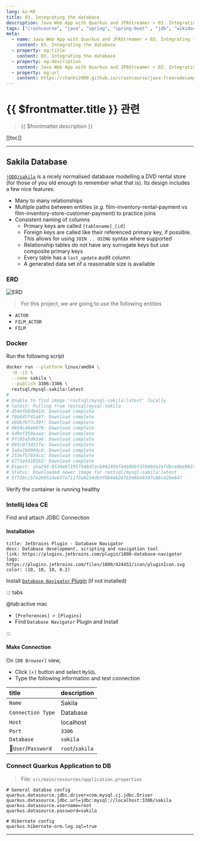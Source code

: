 ```yaml
---
lang: ko-KR
title: 03. Integrating the database
description: Java Web App with Quarkus and JPAStreamer > 03. Integrating the database
tags: ["crashcourse", "java", "spring", "spring-boot" , "jdk", "wikidocs"]
meta:
  - name: Java Web App with Quarkus and JPAStreamer > 03. Integrating the database
    content: 03. Integrating the database
  - property: og:title
    content: 03. Integrating the database
  - property: og:description
    content: Java Web App with Quarkus and JPAStreamer > 03. Integrating the database
  - property: og:url
    content: https://chanhi2000.github.io/crashcourse/java-freecodecamp-quarkus-jpastreamer/03.html
---
```


# {{ $frontmatter.title }} 관련

> {{ $frontmatter.description }}

[[toc]]

---

## Sakila Database

[<FontIcon icon="iconfont icon-github"/>`jOOQ/sakila`](https://github.com/jOOQ/sakila) is a nicely normalised database modelling a DVD rental store (for those of you old enough to remember what that is). Its design includes a few nice features:

- Many to many relationships
- Multiple paths between entities (_e.g._ film-inventory-rental-payment vs film-inventory-store-customer-payment) to practice joins
- Consistent naming of columns
  - Primary keys are called `[tablename]_[id]`
  - Foreign keys are called like their referenced primary key, if possible. This allows for using `JOIN .. USING` syntax where supported
  - Relationship tables do not have any surrogate keys but use composite primary keys
  - Every table has a `last_update` audit column
  - A generated data set of a reasonable size is available

### ERD

![ERD](https://www.jooq.org/img/sakila.png)

> For this project, we are going to use the following entities

- `ACTOR`
- `FILM_ACTOR`
- `FILM`

<!-- 
```mermaid
---
title: Sakila Database ERD
---
erDiagram
  FILM {
    NUMBER(22) FILM_ID PK
    VARCHAR2(255) TITLE
    CLOB DESCRIPTION
    VARCHAR2(4) RELEASE_YEAR
    NUMBER(22) LANGUAGE_ID FK
    NUMBER(22) ORIGINAL_LANGUAGE_ID FK
    NUMBER(22) RENTAL_DURATION 
    NUMBER(42) RENTAL_RATE
    NUMBER(22) LENGTH
    NUMBER(52) REPLACEMENT_COST 
    VARCHAR2(10) RATING
    VARCHAR2(100) SPECIAL_FEATURES
    TIMESTAMP LAST_UPDATE
  }
  ACTOR {
    NUMBER(22) ACTOR_ID PK
    VARCHAR2(45) FIRST_NAME
    VARCHAR2(45) LAST_NAME
    TIMESTAMP LAST_UPDATE
  }
  FILM_ACTOR {
    NUMBER(22) ACTOR_ID  PK, FK
    NUMBER(22) FILM_ID PK, FK
    TIMESTAMP LAST_UPDATE
  }
  LANGUAGE {
    NUMBER(22) LANGUAGE_ID PK
    CHAR(20) NAME
    TIMESTAMP LAST_UPDATE
  }
  CATEGORY {
    NUMBER(22) CATEGORY_ID PK
    VARCHAR2(25) NAME
    TIMESTAMP LAST_UPDATE    
  }
  FILM_CATEGORY {
    NUMBER(22) FILM_ID PK, FK
    NUMBER(22) CATEGORY_ID PK, FK
    TIMESTAMP LAST_UPDATE
  }
  INVENTORY {
    NUMBER(22) INVENTORY_ID PK
    NUMBER(22) FILM_ID FK
    NUMBER(22) STORE_ID FK
    TIMESTAMP LAST_UPDATE
  }
  STORE {
    NUMBER(22) STORE_ID PK
    NUMBER(22) MANAGER_STAFF_ID FK
    NUMBER(22) ADDRESS_ID FK
    TIMESTAMP LAST_UPDATE
  }
  STAFF {
    NUMBER(22) STAFF_ID PK
    VARCHAR2(45) FIRST_NAME
    VARCHAR2(45) LAST_NAME
    NUMBER(22) ADDRESS_ID FK
    BLOB PICTURE
    VARCHAR2(50) EMAIL
    NUMBER(22) STORE_ID FK
    NUMBER(22) ACTIVE
    VARCHAR2(18) USERNAME
    VARCHAR2(40) PASSWORD
    TIMESTAMP LAST_UPDATE
  }
  PAYMENT {
    NUMBER(22) PAYMENT_ID PK
    NUMBER(22) CUSTOMER_ID FK
    NUMBER(22) STAFF_ID FK
    NUMBER(22) RENTAL_ID FK
    NUMBER(22) AMOUNT
    TIMESTAMP PAYMENT_DATE
    TIMESTAMP LAST_UPDATE
  }
  RENTAL {
    NUMBER(22) RENTAL_ID PK
    TIMESTAMP RENTAL_DATE
    NUMBER(22) INVENTORY_ID FK
    NUMBER(22) CUSTOMER_ID FK
    TIMESTAMP RETURN_DATE
    NUMBER(22) STAFF_ID FK
    TIMESTAMP LAST_UPDATE
  }
  CUSTOMER {
    NUMBER(22) CUSTOMER_ID PK
    NUMBER(22) STORE_ID FK
    VARCHAR2(45) FIRST_NAME
    VARCHAR2(45) LAST_NAME
    VARCHAR2(50) EMAIL
    NUMBER(22) ADDRESS_ID FK
    CHAR(1) ACTIVE
    DATE CREATE_DATE
    TIMESTAMP LAST_UPDATE
  }
  ADDRESS {
    NUMBER(22) ADDRESS_ID PK
    VARCHAR2(50) ADDRESS
    VARCHAR2(50) ADDRESS2
    VARCHAR2(20) DISTRICT
    NUMBER(22) CITY_ID FK
    VARCHAR2(10) POSTAL_CODE
    VARCHAR2(20) PHONE
    TIMESTAMP LAST_UPDATE
  }
  CITY {
    NUMBER(22) CITY_ID PK
    VARCHAR2(50) CITY
    NUMBER(22) COUNTRY_ID FK
    TIMESTAMP LAST_UPDATE
  }
  COUNTRY {
    NUMBER(22) COUNTRY_ID PK
    VARCHAR2(50) COUNTRY
    TIMESTAMP LAST_UPDATE
  }
  ACTOR ||--o{ FILM_ACTOR : of
  FILM ||--o{ FILM_ACTOR : has
  FILM ||--o{ FILM_CATEGORY : has
  CATEGORY ||--o{ FILM_CATEGORY : has
  STORE ||--o{ INVENTORY : has
  STORE ||--o{ STAFF : has
  LANGUAGE ||--o{ FILM : in
  LANGUAGE |o--o{ FILM : in
  COUNTRY ||--o{ CITY : has
  CITY ||--o{ ADDRESS : has
  ADDRESS ||--o{ CUSTOMER : has
  ADDRESS ||--o{ STORE : has
  ADDRESS ||--o{ STAFF : has
  CUSTOMER ||--o{ PAYMENT : has
  CUSTOMER ||--o{ RENTAL : has
  RENTAL |o--o{ PAYMENT : cost
  STAFF ||--o{ PAYMENT : has
  STAFF ||--o{ RENTAL : has
```
 -->
### Docker

Run the following script

```sh
docker run --platform linux/amd64 \
  -d -it \
  --name sakila \
  --publish 3306:3306 \
  restsql/mysql-sakila:latest
#
# Unable to find image 'restsql/mysql-sakila:latest' locally
# latest: Pulling from restsql/mysql-sakila
# d54efb8db41d: Download complete
# f8b845f45a87: Download complete 
# e8db7bf7c39f: Download complete 
# 9654c40e9079: Download complete 
# 6d9ef359eaaa: Download complete 
# 9fc85a5d43a6: Download complete 
# 095c073d31fa: Download complete 
# 3aba1b8904c8: Download complete 
# 253ef57834ca: Download complete
# b771e54105b2: Download complete
# Digest: sha256:8510e8f1957548d7acb942456f4469bbfd7680da2afdbce0be9819281cc9fd7f
# Status: Downloaded newer image for restsql/mysql-sakila:latest
# 5f73bcc57e2b9514e657a711f3a9234db3f0b44b26763d6bd4347c66c42be647   
```

Verify the container is running healthy

### Intellij Idea CE

Find and attach JDBC Connection

#### Installation

```card
title: Jetbrains Plugin - Database Navigator
desc: Database development, scripting and navigation tool
link: https://plugins.jetbrains.com/plugin/1800-database-navigator
logo: https://plugins.jetbrains.com/files/1800/424452/icon/pluginIcon.svg
color: (10, 10, 10, 0.2)
```

Install [`Database Navigator` Plugin](https://plugins.jetbrains.com/plugin/1800-database-navigator) (if not installed)

::: tabs

@tab:active mac

- <FontIcon icon="iconfont icon-select"/>`[Preferences] > [Plugins]`
- Find `Database Navigator` Plugin and Install 

:::

#### Make Connection

On <FontIcon icon="iconfont icon-select"/>`[DB Browser]` view, 
- Click `[+]` button and select <FontIcon icon="iconfont icon-select"/>`MySQL`
- Type the following information and test connection 

| title | description |
| :--- | :---- |
| `Name` | Sakila |
| `Connection Type` | Database |
| `Host` | localhost |
| `Port` | `3306` | 
| `Database` | `sakila` |
| 🔑`User`/`Password` | `root`/`sakila` |

### Connect Quarkus Application to DB

> File: <FontIcon icon="iconfont icon-folder"/>`src/main/resources/`<FontIcon icon="iconfont icon-file"/>`application.properties`

```properties
# General databse config
quarkus.datasource.jdbc.driver=com.mysql.cj.jdbc.Driver
quarkus.datasource.jdbc.url=jdbc:mysql://localhost:3306/sakila
quarkus.datasource.username=root
quarkus.datasource.password=sakila

# Hibernate config
quarkus.hibernate-orm.log.sql=true
```

---

<TagLinks />